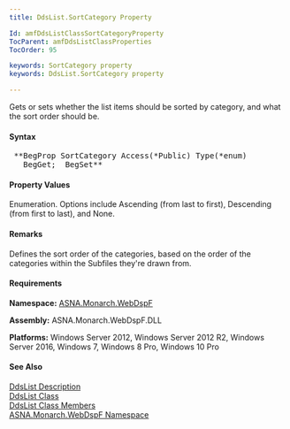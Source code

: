```yaml
---
title: DdsList.SortCategory Property

Id: amfDdsListClassSortCategoryProperty
TocParent: amfDdsListClassProperties
TocOrder: 95

keywords: SortCategory property
keywords: DdsList.SortCategory property

---
```


Gets or sets whether the list items should be sorted by category, and what the sort order should be.

#### Syntax
<pre class="prettyprint"> **BegProp SortCategory Access(*Public) Type(*enum)
   BegGet;  BegSet** </pre>

#### Property Values
Enumeration. Options include Ascending (from last to first), Descending (from first to last), and None.

#### Remarks
Defines the sort order of the categories, based on the order of the categories within the Subfiles they're drawn from.

#### Requirements
**Namespace:** [ASNA.Monarch.WebDspF](amfWebDspFNamespace.html)

**Assembly:** ASNA.Monarch.WebDspF.DLL

**Platforms:** Windows Server 2012, Windows Server 2012 R2, Windows Server 2016, Windows 7, Windows 8 Pro, Windows 10 Pro

#### See Also
[DdsList Description](amfUnderstandingLists.html)<br /> [ DdsList Class](amfDdsListClass.html) <br /> [ DdsList Class Members](amfDdsListClassMembers.html) <br /> [ ASNA.Monarch.WebDspF Namespace](amfWebDspFNamespace.html) 
